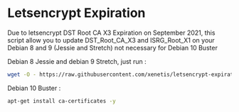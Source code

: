 # Letsencrypt Expiration

Due to letsencrypt DST Root CA X3 Expiration on September 2021, this script allow you to update DST_Root_CA_X3 and ISRG_Root_X1 on your Debian 8 and 9 (Jessie and Stretch) not necessary for Debian 10 Buster

Debian 8 Jessie and debian 9 Stretch, just run :
````bash
wget -O - https://raw.githubusercontent.com/xenetis/letsencrypt-expiration/main/letsencrypt-expiration.sh | bash
````

Debian 10 Buster : 
`````bash
apt-get install ca-certificates -y
`````

